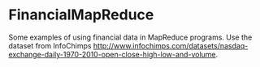 FinancialMapReduce
==================

Some examples of using financial data in MapReduce programs.  Use the dataset from InfoChimps http://www.infochimps.com/datasets/nasdaq-exchange-daily-1970-2010-open-close-high-low-and-volume.
